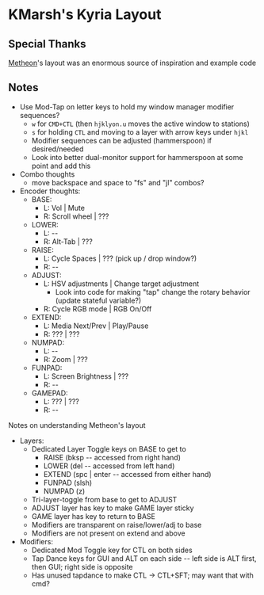 # KMarsh's Kyria Layout

## Special Thanks

[Metheon](https://github.com/metheon/qmk_firmware/blob/metheon/users/metheon/readme.md)'s
layout was an enormous source of inspiration and example code

## Notes

* Use Mod-Tap on letter keys to hold my window manager modifier sequences?
  * `w` for `CMD+CTL` (then `hjklyon.u` moves the active window to stations)
  * `s` for holding `CTL` and moving to a layer with arrow keys under `hjkl`
  * Modifier sequences can be adjusted (hammerspoon) if desired/needed
  * Look into better dual-monitor support for hammerspoon at some point and add this
* Combo thoughts
  * move backspace and space to "fs" and "jl" combos?
* Encoder thoughts:
  * BASE:
    * L: Vol | Mute
    * R: Scroll wheel | ???
  * LOWER:
    * L: --
    * R: Alt-Tab | ???
  * RAISE:
    * L: Cycle Spaces | ??? (pick up / drop window?)
    * R: --
  * ADJUST:
    * L: HSV adjustments | Change target adjustment
      * Look into code for making "tap" change the rotary behavior (update stateful variable?)
    * R: Cycle RGB mode | RGB On/Off
  * EXTEND:
    * L: Media Next/Prev | Play/Pause
    * R: ??? | ???
  * NUMPAD:
    * L: --
    * R: Zoom | ???
  * FUNPAD:
    * L: Screen Brightness | ???
    * R: --
  * GAMEPAD:
    * L: ??? | ???
    * R: --

Notes on understanding Metheon's layout
* Layers:
  * Dedicated Layer Toggle keys on BASE to get to
    * RAISE (bksp -- accessed from right hand)
    * LOWER (del -- accessed from left hand)
    * EXTEND (spc | enter -- accessed from either hand)
    * FUNPAD (slsh)
    * NUMPAD (z)
  * Tri-layer-toggle from base to get to ADJUST
  * ADJUST layer has key to make GAME layer sticky
  * GAME layer has key to return to BASE
  * Modifiers are transparent on raise/lower/adj to base
  * Modifiers are not present on extend and above
* Modifiers:
  * Dedicated Mod Toggle key for CTL on both sides
  * Tap Dance keys for GUI and ALT on each side -- left side is ALT first, then GUI; right side is opposite
  * Has unused tapdance to make CTL -> CTL+SFT; may want that with cmd?


